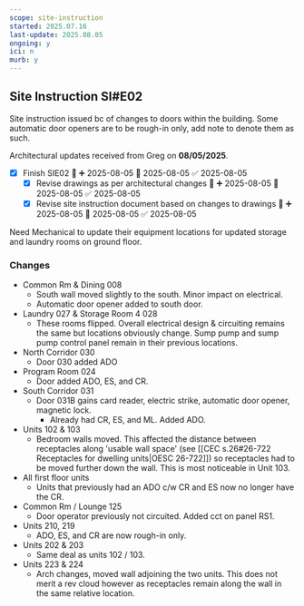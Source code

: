 ```yaml
---
scope: site-instruction
started: 2025.07.16
last-update: 2025.08.05
ongoing: y
ici: n
murb: y
---
```

## Site Instruction SI#E02
Site instruction issued bc of changes to doors within the building. Some automatic door openers are to be rough-in only, add note to denote them as such.

Architectural updates received from Greg on **08/05/2025**.

- [x] Finish SIE02 🔼 ➕ 2025-08-05 📅 2025-08-05 ✅ 2025-08-05
	- [x] Revise drawings as per architectural changes 🔼 ➕ 2025-08-05 📅 2025-08-05 ✅ 2025-08-05
	- [x] Revise site instruction document based on changes to drawings 🔼 ➕ 2025-08-05 📅 2025-08-05 ✅ 2025-08-05

Need Mechanical to update their equipment locations for updated storage and laundry rooms on ground floor.
### Changes
- Common Rm & Dining 008
	- South wall moved slightly to the south. Minor impact on electrical.
	- Automatic door opener added to south door.
- Laundry 027 & Storage Room 4 028
	- These rooms flipped. Overall electrical design & circuiting remains the same but locations obviously change. Sump pump and sump pump control panel remain in their previous locations.
- North Corridor 030
	- Door 030 added ADO
- Program Room 024
	- Door added ADO, ES, and CR.
- South Corridor 031
	- Door 031B gains card reader, electric strike, automatic door opener, magnetic lock.
		- Already had CR, ES, and ML. Added ADO.
- Units 102 & 103
	- Bedroom walls moved. This affected the distance between receptacles along 'usable wall space' (see [[CEC s.26#26-722 Receptacles for dwelling units|OESC 26-722]]) so receptacles had to be moved further down the wall. This is most noticeable in Unit 103.
- All first floor units
	- Units that previously had an ADO c/w CR and ES now no longer have the CR.
- Common Rm / Lounge 125
	- Door operator previously not circuited. Added cct on panel RS1.
- Units 210, 219
	- ADO, ES, and CR are now rough-in only.
- Units 202 & 203
	- Same deal as units 102 / 103. 
- Units 223 & 224
	- Arch changes, moved wall adjoining the two units. This does not merit a rev cloud however as receptacles remain along the wall in the same relative location.